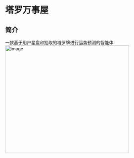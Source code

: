 # 塔罗万事屋
## 简介
一款基于用户星盘和抽取的塔罗牌进行运势预测的智能体
<img width="400" height="350" alt="image" src="https://github.com/user-attachments/assets/b468ec33-41d3-4ead-918b-0091492321b4" />
